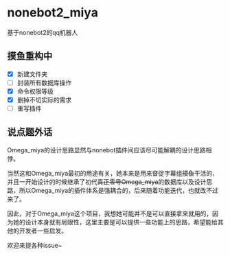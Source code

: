 # nonebot2_miya

基于nonebot2的qq机器人

## 摸鱼重构中

- [x] 新建文件夹
- [ ] 封装所有数据库操作
- [x] 命令权限等级
- [x] 删掉不切实际的需求
- [ ] 重写插件

## 说点题外话

Omega_miya的设计思路显然与nonebot插件间应该尽可能解耦的设计思路相悖。

当然这和Omega_miya最初的用途有关，她本来是用来督促字幕组~~摸鱼~~干活的，并且一开始设计的时候继承了初代~~真正零号Omega_miya~~的数据库以及设计思路，所以Omega_miya的插件体系是强耦合的，后来随着功能迭代，也就改不过来了。

因此，对于Omega_miya这个项目，我想她可能并不是可以直接拿来就用的，因为她的设计本身就有局限性，这里主要是可以提供一些功能上的思路，希望能给其他的开发者一些启发。

欢迎来提各种issue~
